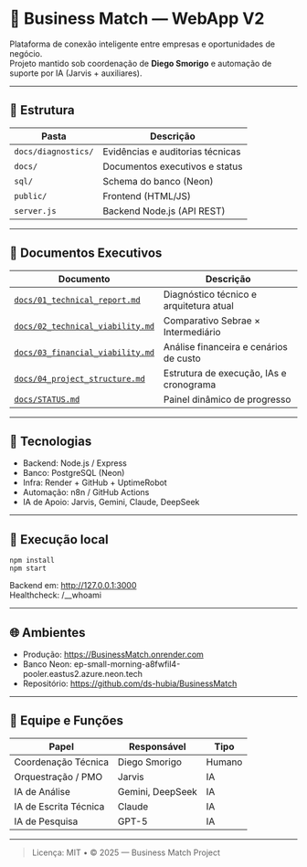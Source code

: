 # 🧠 Business Match — WebApp V2

Plataforma de conexão inteligente entre empresas e oportunidades de negócio.  
Projeto mantido sob coordenação de **Diego Smorigo** e automação de suporte por IA (Jarvis + auxiliares).

---

## 📂 Estrutura
| Pasta | Descrição |
|--------|------------|
| `docs/diagnostics/` | Evidências e auditorias técnicas |
| `docs/` | Documentos executivos e status |
| `sql/` | Schema do banco (Neon) |
| `public/` | Frontend (HTML/JS) |
| `server.js` | Backend Node.js (API REST) |

---

## 📄 Documentos Executivos
| Documento | Descrição |
|------------|------------|
| [`docs/01_technical_report.md`](docs/01_technical_report.md) | Diagnóstico técnico e arquitetura atual |
| [`docs/02_technical_viability.md`](docs/02_technical_viability.md) | Comparativo Sebrae × Intermediário |
| [`docs/03_financial_viability.md`](docs/03_financial_viability.md) | Análise financeira e cenários de custo |
| [`docs/04_project_structure.md`](docs/04_project_structure.md) | Estrutura de execução, IAs e cronograma |
| [`docs/STATUS.md`](docs/STATUS.md) | Painel dinâmico de progresso |

---

## 🚀 Tecnologias
- Backend: Node.js / Express  
- Banco: PostgreSQL (Neon)  
- Infra: Render + GitHub + UptimeRobot  
- Automação: n8n / GitHub Actions  
- IA de Apoio: Jarvis, Gemini, Claude, DeepSeek

---

## 🧩 Execução local
    npm install
    npm start
Backend em: http://127.0.0.1:3000  
Healthcheck: /__whoami

---

## 🌐 Ambientes
- Produção: https://BusinessMatch.onrender.com  
- Banco Neon: ep-small-morning-a8fwfil4-pooler.eastus2.azure.neon.tech  
- Repositório: https://github.com/ds-hubia/BusinessMatch

---

## 🧭 Equipe e Funções
| Papel | Responsável | Tipo |
|--------|--------------|------|
| Coordenação Técnica | Diego Smorigo | Humano |
| Orquestração / PMO | Jarvis | IA |
| IA de Análise | Gemini, DeepSeek | IA |
| IA de Escrita Técnica | Claude | IA |
| IA de Pesquisa | GPT-5 | IA |

---

> Licença: MIT • © 2025 — Business Match Project
